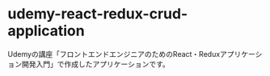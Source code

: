 # udemy-react-redux-crud-application
Udemyの講座「フロントエンドエンジニアのためのReact・Reduxアプリケーション開発入門」で作成したアプリケーションです。
